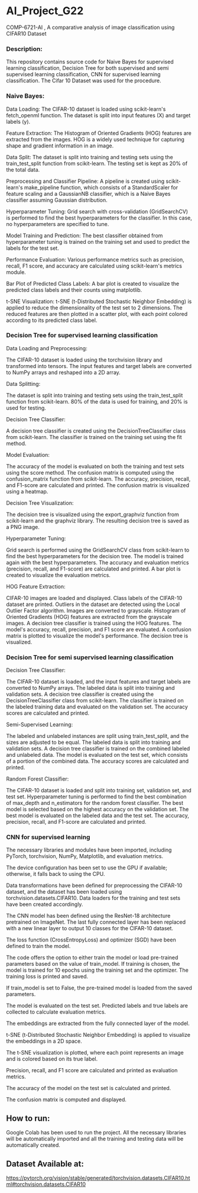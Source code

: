 # AI_Project_G22
COMP-6721-AI , A comparative analysis of image classification using CIFAR10 Dataset

### Description:

This repository contains source code for Naive Bayes for supervised learning classification, Decision Tree for both supervised and semi supervised learning classification, CNN for supervised learning classification. The Cifar 10 Dataset was used for the procedure.

### Naive Bayes:

Data Loading: The CIFAR-10 dataset is loaded using scikit-learn's fetch_openml function. The dataset is split into input features (X) and target labels (y).

Feature Extraction: The Histogram of Oriented Gradients (HOG) features are extracted from the images. HOG is a widely used technique for capturing shape and gradient information in an image.

Data Split: The dataset is split into training and testing sets using the train_test_split function from scikit-learn. The testing set is kept as 20% of the total data.

Preprocessing and Classifier Pipeline: A pipeline is created using scikit-learn's make_pipeline function, which consists of a StandardScaler for feature scaling and a GaussianNB classifier, which is a Naive Bayes classifier assuming Gaussian distribution.

Hyperparameter Tuning: Grid search with cross-validation (GridSearchCV) is performed to find the best hyperparameters for the classifier. In this case, no hyperparameters are specified to tune.

Model Training and Prediction: The best classifier obtained from hyperparameter tuning is trained on the training set and used to predict the labels for the test set.

Performance Evaluation: Various performance metrics such as precision, recall, F1 score, and accuracy are calculated using scikit-learn's metrics module.

Bar Plot of Predicted Class Labels: A bar plot is created to visualize the predicted class labels and their counts using matplotlib.

t-SNE Visualization: t-SNE (t-Distributed Stochastic Neighbor Embedding) is applied to reduce the dimensionality of the test set to 2 dimensions. The reduced features are then plotted in a scatter plot, with each point colored according to its predicted class label.

### Decision Tree for supervised learning classification

Data Loading and Preprocessing:

The CIFAR-10 dataset is loaded using the torchvision library and transformed into tensors.
The input features and target labels are converted to NumPy arrays and reshaped into a 2D array.

Data Splitting:

The dataset is split into training and testing sets using the train_test_split function from scikit-learn.
80% of the data is used for training, and 20% is used for testing.

Decision Tree Classifier:

A decision tree classifier is created using the DecisionTreeClassifier class from scikit-learn.
The classifier is trained on the training set using the fit method.

Model Evaluation:

The accuracy of the model is evaluated on both the training and test sets using the score method.
The confusion matrix is computed using the confusion_matrix function from scikit-learn.
The accuracy, precision, recall, and F1-score are calculated and printed.
The confusion matrix is visualized using a heatmap.

Decision Tree Visualization:

The decision tree is visualized using the export_graphviz function from scikit-learn and the graphviz library.
The resulting decision tree is saved as a PNG image.

Hyperparameter Tuning:

Grid search is performed using the GridSearchCV class from scikit-learn to find the best hyperparameters for the decision tree.
The model is trained again with the best hyperparameters.
The accuracy and evaluation metrics (precision, recall, and F1-score) are calculated and printed.
A bar plot is created to visualize the evaluation metrics.

HOG Feature Extraction:

CIFAR-10 images are loaded and displayed.
Class labels of the CIFAR-10 dataset are printed.
Outliers in the dataset are detected using the Local Outlier Factor algorithm.
Images are converted to grayscale.
Histogram of Oriented Gradients (HOG) features are extracted from the grayscale images.
A decision tree classifier is trained using the HOG features.
The model's accuracy, recall, precision, and F1 score are evaluated.
A confusion matrix is plotted to visualize the model's performance.
The decision tree is visualized.

### Decision Tree for semi supervised learning classification

Decision Tree Classifier:

The CIFAR-10 dataset is loaded, and the input features and target labels are converted to NumPy arrays.
The labeled data is split into training and validation sets.
A decision tree classifier is created using the DecisionTreeClassifier class from scikit-learn.
The classifier is trained on the labeled training data and evaluated on the validation set.
The accuracy scores are calculated and printed.

Semi-Supervised Learning:

The labeled and unlabeled instances are split using train_test_split, and the sizes are adjusted to be equal.
The labeled data is split into training and validation sets.
A decision tree classifier is trained on the combined labeled and unlabeled data.
The model is evaluated on the test set, which consists of a portion of the combined data.
The accuracy scores are calculated and printed.

Random Forest Classifier:

The CIFAR-10 dataset is loaded and split into training set, validation set, and test set.
Hyperparameter tuning is performed to find the best combination of max_depth and n_estimators for the random forest classifier.
The best model is selected based on the highest accuracy on the validation set.
The best model is evaluated on the labeled data and the test set.
The accuracy, precision, recall, and F1-score are calculated and printed.

### CNN for supervised learning

The necessary libraries and modules have been imported, including PyTorch, torchvision, NumPy, Matplotlib, and evaluation metrics.

The device configuration has been set to use the GPU if available; otherwise, it falls back to using the CPU.

Data transformations have been defined for preprocessing the CIFAR-10 dataset, and the dataset has been loaded using torchvision.datasets.CIFAR10. Data loaders for the training and test sets have been created accordingly.

The CNN model has been defined using the ResNet-18 architecture pretrained on ImageNet. The last fully connected layer has been replaced with a new linear layer to output 10 classes for the CIFAR-10 dataset.

The loss function (CrossEntropyLoss) and optimizer (SGD) have been defined to train the model.

The code offers the option to either train the model or load pre-trained parameters based on the value of train_model. If training is chosen, the model is trained for 10 epochs using the training set and the optimizer. The training loss is printed and saved.

If train_model is set to False, the pre-trained model is loaded from the saved parameters.

The model is evaluated on the test set. Predicted labels and true labels are collected to calculate evaluation metrics.

The embeddings are extracted from the fully connected layer of the model.

t-SNE (t-Distributed Stochastic Neighbor Embedding) is applied to visualize the embeddings in a 2D space.

The t-SNE visualization is plotted, where each point represents an image and is colored based on its true label.

Precision, recall, and F1 score are calculated and printed as evaluation metrics.

The accuracy of the model on the test set is calculated and printed.

The confusion matrix is computed and displayed.

## How to run:
Google Colab has been used to run the project. All the necessary libraries will be automatically imported and all the training and testing data will be automatically created.

## Dataset Available at: 
https://pytorch.org/vision/stable/generated/torchvision.datasets.CIFAR10.html#torchvision.datasets.CIFAR10
